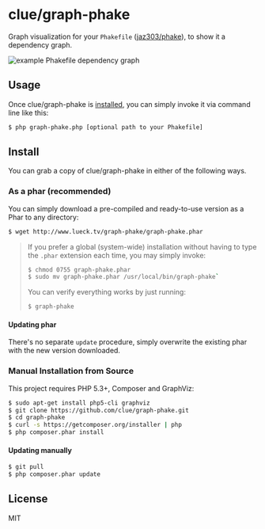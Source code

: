# clue/graph-phake

Graph visualization for your `Phakefile` ([jaz303/phake](https://github.com/jaz303/phake)), to show it a dependency graph.

![example Phakefile dependency graph](http://www.lueck.tv/graph-phake/graph-phake.png)

## Usage

Once clue/graph-phake is [installed](#install), you can simply invoke it via command line like this:

```bash
$ php graph-phake.php [optional path to your Phakefile]
```

## Install

You can grab a copy of clue/graph-phake in either of the following ways.

### As a phar (recommended)

You can simply download a pre-compiled and ready-to-use version as a Phar
to any directory:

```bash
$ wget http://www.lueck.tv/graph-phake/graph-phake.phar
```


> If you prefer a global (system-wide) installation without having to type the `.phar` extension
each time, you may simply invoke:
> 
> ```bash
> $ chmod 0755 graph-phake.phar
> $ sudo mv graph-phake.phar /usr/local/bin/graph-phake`
> ```
>
> You can verify everything works by just running:
> 
> ```bash
> $ graph-phake
> ```

#### Updating phar

There's no separate `update` procedure, simply overwrite the existing phar with the new version downloaded.

### Manual Installation from Source

This project requires PHP 5.3+, Composer and GraphViz:

```bash
$ sudo apt-get install php5-cli graphviz
$ git clone https://github.com/clue/graph-phake.git
$ cd graph-phake
$ curl -s https://getcomposer.org/installer | php
$ php composer.phar install
```

#### Updating manually
```bash
$ git pull
$ php composer.phar update
```

## License

MIT
